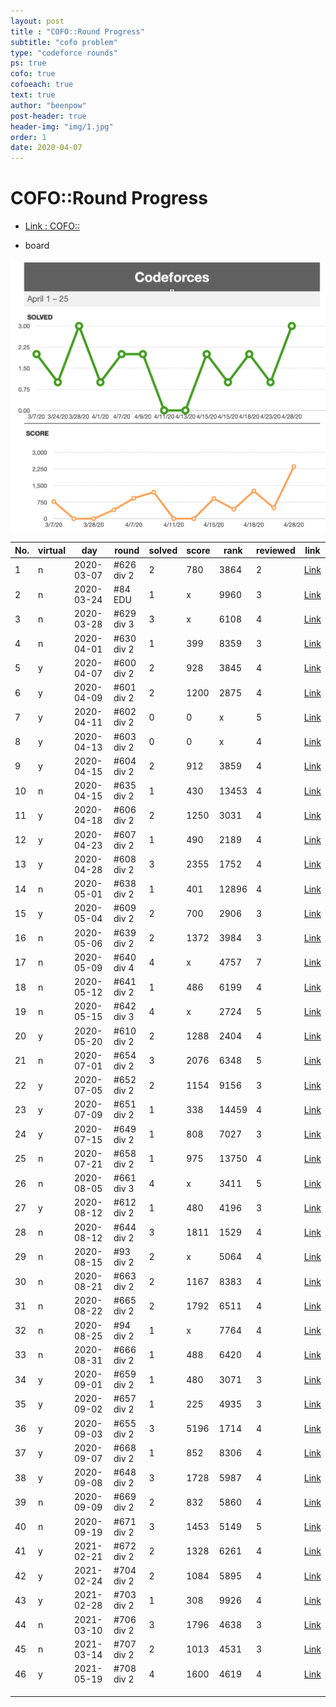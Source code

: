 ```yaml
---
layout: post
title : "COFO::Round Progress"
subtitle: "cofo problem"
type: "codeforce rounds"
ps: true
cofo: true
cofoeach: true
text: true
author: "beenpow"
post-header: true
header-img: "img/1.jpg"
order: 1
date: 2020-04-07
---
```

# COFO::Round Progress
- [Link : COFO::](x)

- board

![img1](/img/cofo-score1.png)


|No.| virtual |day | round | solved| score | rank | reviewed | link  |
|-|-|---|---|---|---|---|---|---|
|1|n|2020-03-07| #626 div 2 | 2  | 780  | 3864 | 2 |[Link](https://beenpow.github.io/sweab/cofo/2020/03/07/cofo-round-626/)   |
|2|n|2020-03-24| #84  EDU | 1   |  x | 9960 | 3 |[Link](https://beenpow.github.io/sweab/cofo/2020/03/24/cofo-edu-round-84/)   |
|3|n|2020-03-28| #629 div 3 | 3 | x  | 6108  | 4|[Link](https://beenpow.github.io/sweab/cofo/2020/03/28/cofo-round-629/)   |
|4|n|2020-04-01| #630 div 2 | 1 | 399 | 8359  | 3 |[Link](https://beenpow.github.io/sweab/cofo/2020/04/01/cofo-round-630/)   |
|5|y|2020-04-07| #600 div 2 | 2 | 928 | 3845  | 4 |[Link](https://beenpow.github.io/sweab/cofo/2020/04/07/cofo-round-600/)   |
|6|y|2020-04-09| #601 div 2 | 2 | 1200| 2875  | 4 |[Link](https://beenpow.github.io/sweab/cofo/2020/04/10/cofo-round-601/)   |
|7|y|2020-04-11| #602 div 2 | 0 | 0  | x | 5 | [Link](https://beenpow.github.io/sweab/cofo/2020/04/11/cofo-round-602/)  |
|8|y|2020-04-13| #603 div 2 | 0 | 0  | x | 4 | [Link](https://beenpow.github.io/sweab/cofo/2020/04/13/cofo-round-603/)  |
|9|y|2020-04-15| #604 div 2 | 2 | 912 | 3859   | 4  |[Link](https://beenpow.github.io/sweab/cofo/2020/04/15/cofo-round-604/)   |
|10|n|2020-04-15| #635 div 2 | 1 | 430 | 13453  | 4  |[Link](https://beenpow.github.io/sweab/cofo/2020/04/15/cofo-round-635/)   |
|11|y|2020-04-18| #606 div 2 | 2 | 1250| 3031  | 4  |[Link](https://beenpow.github.io/sweab/cofo/2020/04/15/cofo-round-635/)   |
|12|y|2020-04-23| #607 div 2 | 1 | 490 |2189   | 4  |[Link](https://beenpow.github.io/sweab/cofo/2020/04/24/cofo-round-607/)
|13|y|2020-04-28| #608 div 2 | 3 | 2355 | 1752 | 4  |[Link](https://beenpow.github.io/sweab/cofo/2020/04/28/cofo-round-608/)   |
|14|n|2020-05-01| #638 div 2 | 1 | 401 | 12896  | 4  |[Link](https://beenpow.github.io/sweab/cofo/2020/05/02/cofo-round-638/)   |
|15|y|2020-05-04| #609 div 2 | 2 | 700 | 2906  | 3 |[Link](https://beenpow.github.io/sweab/cofo/2020/05/05/cofo-round-609/)   |
|16|n|2020-05-06| #639 div 2 | 2  | 1372  | 3984  | 3  |[Link](https://beenpow.github.io/sweab/cofo/2020/05/06/cofo-round-639/)   |
|17|n|2020-05-09| #640 div 4 | 4  | x  | 4757  | 7  |[Link](https://beenpow.github.io/sweab/cofo/2020/05/09/cofo-round-640/)   |
|18|n|2020-05-12| #641 div 2 | 1  | 486 | 6199 | 4  |[Link](https://beenpow.github.io/sweab/cofo/2020/05/12/cofo-round-641/)   |
|19|n|2020-05-15| #642 div 3 | 4  | x  |  2724 | 5  |[Link](https://beenpow.github.io/sweab/cofo/2020/05/15/cofo-round-642/)   |
|20|y|2020-05-20| #610 div 2 | 2  | 1288| 2404 | 4  |[Link](https://beenpow.github.io/sweab/cofo/2020/05/20/cofo-round-610/)   |
|21|n|2020-07-01| #654 div 2 | 3  | 2076| 6348 | 5  |[Link](https://beenpow.github.io/sweab/cofo/2020/07/01/round-654/)   |
|22|y|2020-07-05| #652 div 2 | 2  | 1154 |9156 | 3  |[Link](https://beenpow.github.io/sweab/cofo/2020/07/05/round-652/)   |
|23|y|2020-07-09| #651 div 2 | 1  | 338  |14459 | 4  |[Link](https://beenpow.github.io/sweab/cofo/2020/07/09/cofo-round-651/)   |
|24|y|2020-07-15| #649 div 2 | 1  | 808  | 7027  | 3  |[Link](https://beenpow.github.io/sweab/cofo/2020/07/16/cofo-round-649/)   |
|25|n|2020-07-21| #658 div 2 | 1  | 975  | 13750 | 4  |[Link](https://beenpow.github.io/sweab/cofo/2020/07/21/cofo-round-658/)   |
|26|n|2020-08-05| #661 div 3 | 4  | x  | 3411  | 5  |[Link](https://beenpow.github.io/sweab/cofo/2020/08/05/cofo-round-661/)   |
|27|y|2020-08-12| #612 div 2 | 1  | 480  | 4196  | 3  |[Link](https://beenpow.github.io/cofo/2020/08/12/cofo-round-612/)   |
|28|n|2020-08-12| #644 div 2 | 3  | 1811  | 1529  | 4  |[Link](https://beenpow.github.io/cofo/%EC%BD%94%EB%93%9C%ED%8F%AC%EC%8A%A4/2020/08/12/cofo-round-664/)   |
|29|n|2020-08-15| #93 div 2  | 2  | x  | 5064  | 4  |[Link](https://beenpow.github.io/cofo/%EC%BD%94%EB%93%9C%ED%8F%AC%EC%8A%A4/2020/08/15/cofo-edu-round-93/)   |
|30|n|2020-08-21| #663 div 2 | 2  | 1167 | 8383  | 4  |[Link](https://beenpow.github.io/cofo/%EC%BD%94%EB%93%9C%ED%8F%AC%EC%8A%A4/2020/08/21/cofo-round-663/)   |
|31|n|2020-08-22| #665 div 2 | 2  | 1792 | 6511  | 4  |[Link](https://beenpow.github.io/cofo/%EC%BD%94%EB%93%9C%ED%8F%AC%EC%8A%A4/2020/08/22/cofo-round-665/)   |
|32|n|2020-08-25| #94 div 2  | 1  | x  | 7764  | 4  |[Link](https://beenpow.github.io/cofo/%EC%BD%94%EB%93%9C%ED%8F%AC%EC%8A%A4/2020/08/25/cofo-edu-round-94/)   |
|33|n|2020-08-31| #666 div 2 | 1  | 488  | 6420  | 4  |[Link](https://beenpow.github.io/cofo/%EC%BD%94%EB%93%9C%ED%8F%AC%EC%8A%A4/2020/08/31/cofo-round-666/)   |
|34|y|2020-09-01| #659 div 2 | 1  | 480  | 3071  | 3  |[Link](https://beenpow.github.io/cofo/%EC%BD%94%EB%93%9C%ED%8F%AC%EC%8A%A4/2020/09/01/cofo-round-659/)   |
|35|y|2020-09-02| #657 div 2 | 1  | 225  | 4935  | 3  |[Link](https://beenpow.github.io/cofo/%EC%BD%94%EB%93%9C%ED%8F%AC%EC%8A%A4/2020/09/02/cofo-round-657/)   |
|36|y|2020-09-03| #655 div 2 | 3  | 5196 | 1714  | 4  |[Link](https://beenpow.github.io/cofo/%EC%BD%94%EB%93%9C%ED%8F%AC%EC%8A%A4/2020/09/03/cofo-round-655/)   |
|37|y|2020-09-07| #668 div 2 | 1  | 852  | 8306  | 4  |[Link](https://beenpow.github.io/cofo/%EC%BD%94%EB%93%9C%ED%8F%AC%EC%8A%A4/2020/09/07/cofo-round-668/)   |
|38|y|2020-09-08| #648 div 2 | 3  | 1728  | 5987  | 4  |[Link](https://beenpow.github.io/cofo/%EC%BD%94%EB%93%9C%ED%8F%AC%EC%8A%A4/2020/09/08/cofo-round-648/)   |
|39|n|2020-09-09| #669 div 2 | 2  | 832  | 5860  | 4  |[Link](https://beenpow.github.io/cofo/%EC%BD%94%EB%93%9C%ED%8F%AC%EC%8A%A4/2020/09/09/cofo-round-669/)   |
|40|n|2020-09-19| #671 div 2 | 3  | 1453  | 5149  | 5  |[Link](https://beenpow.github.io/cofo/%EC%BD%94%EB%93%9C%ED%8F%AC%EC%8A%A4/2020/09/19/cofo-round-671/)   |
|41|y|2021-02-21| #672 div 2 | 2  | 1328  | 6261  | 4  |[Link](https://beenpow.github.io/cofo/%EC%BD%94%EB%93%9C%ED%8F%AC%EC%8A%A4/2021/02/22/cofo-round-672/)   |
|42|y|2021-02-24| #704 div 2 | 2  | 1084  | 5895  | 4  |[Link](https://beenpow.github.io/cofo/%EC%BD%94%EB%93%9C%ED%8F%AC%EC%8A%A4/2021/02/24/cofo-round-704/)   |
|43|y|2021-02-28| #703 div 2 | 1  | 308   | 9926  | 4  |[Link](https://beenpow.github.io/cofo/%EC%BD%94%EB%93%9C%ED%8F%AC%EC%8A%A4/2021/02/28/cofo-round-703/)   | 
|44|n|2021-03-10| #706 div 2 | 3  | 1796  | 4638  | 3  |[Link](https://beenpow.github.io/cofo/%EC%BD%94%EB%93%9C%ED%8F%AC%EC%8A%A4/2021/03/10/cofo-round-706/)   |
|45|n|2021-03-14| #707 div 2 | 2  | 1013  | 4531  | 3  |[Link](https://beenpow.github.io/cofo/%EC%BD%94%EB%93%9C%ED%8F%AC%EC%8A%A4/2021/03/14/cofo-round-707/)   |
|46|y|2021-05-19| #708 div 2 | 4  | 1600  | 4619  | 4  |[Link](https://beenpow.github.io/cofo/%EC%BD%94%EB%93%9C%ED%8F%AC%EC%8A%A4/2021/05/19/cofo-round-708/)   |
| ||   |   |   |   |   |   |   |
| ||   |   |   |   |   |   |   |
| ||   |   |   |   |   |   |   |

